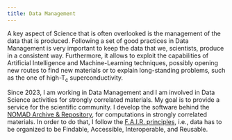 ```yaml
---
title: Data Management
---
```


A key aspect of Science that is often overlooked is the management of the data that is produced. Following a set of good practices 
in Data Management is very important to keep the data that we, scientists, produce in a consistent way. Furthermore, it allows to 
exploit the capabilities of Artificial Intelligence and Machine-Learning techniques, possibly opening new routes to find new materials
or to explain long-standing problems, such as the one of high-T<sub>c</sub> superconductivity.

Since 2023, I am working in Data Management and I am involved in Data Science activities for strongly correlated materials. My goal is to
provide a service for the scientific community. I develop the software behind the <a href="https://nomad-lab.eu/nomad-lab/">NOMAD Archive & Repository</a>, 
for computations in strongly correlated materials. In order to do that, I follow the <a href="https://www.go-fair.org/fair-principles/">F.A.I.R. principles</a>, i.e.,
data has to be organized to be Findable, Accessible, Interoperable, and Reusable.
